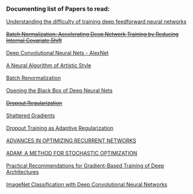 ### Documenting list of Papers to read:

[Understanding the difficulty of training deep feedforward neural networks](http://jmlr.org/proceedings/papers/v9/glorot10a/glorot10a.pdf)
<br/><br/>
<strike>[Batch Normalization: Accelerating Deep Network Training by Reducing Internal Covariate Shift](https://arxiv.org/pdf/1502.03167.pdf)</strike>
<br/><br/>
[Deep Convolutional Neural Nets - AlexNet](https://www.nvidia.cn/content/tesla/pdf/machine-learning/imagenet-classification-with-deep-convolutional-nn.pdf)
<br/><br/>
[A Neural Algorithm of Artistic Style](https://arxiv.org/abs/1508.06576)
<br/><br/>
[Batch Renormalization](https://arxiv.org/pdf/1702.03275.pdf)
<br/><br/>
[Opening the Black Box of Deep Neural Nets](https://arxiv.org/pdf/1703.00810.pdf)
<br/><br/>
<strike>[Dropout Regularization](http://www.cs.toronto.edu/~rsalakhu/papers/srivastava14a.pdf)</strike>
<br/><br/>
[Shattered Gradients](https://arxiv.org/pdf/1702.08591.pdf)
<br/><br/>
[Dropout Training as Adaptive Regularization](http://papers.nips.cc/paper/4882-dropout-training-as-adaptive-regularization.pdf)
<br/><br/>
[ADVANCES IN OPTIMIZING RECURRENT NETWORKS](https://arxiv.org/pdf/1212.0901v2.pdf)
<br/><br/>
[ADAM: A METHOD FOR STOCHASTIC OPTIMIZATION](https://arxiv.org/pdf/1412.6980.pdf)
<br/><br/>
[Practical Recommendations for Gradient-Based Training of Deep Architectures](https://arxiv.org/pdf/1206.5533v2.pdf)
<br/><br/>
[ImageNet Classification with Deep Convolutional Neural Networks](http://papers.nips.cc/paper/4824-imagenet-classification-with-deep-convolutional-neural-networks.pdf)
